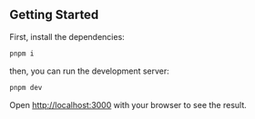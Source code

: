 ## Getting Started

First, install the dependencies:
```bash
pnpm i
```

then, you can run the development server:

```bash
pnpm dev
```

Open [http://localhost:3000](http://localhost:3000) with your browser to see the result.